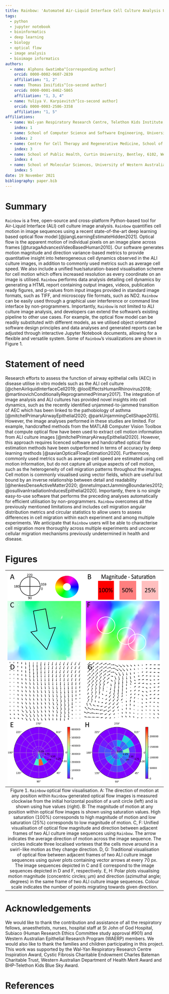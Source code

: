 ```yaml
---
title: Rainbow: 'Automated Air-Liquid Interface Cell Culture Analysis Using Deep Optical Flow'
tags:
  - python
  - jupyter notebook
  - bioinformatics
  - deep learning
  - biology
  - optical flow
  - image analysis
  - bioimage informatics
authors:
  - name: Alphons Gwatimba^[corresponding author]
    orcid: 0000-0002-9607-2839
    affiliation: "1, 2"
  - name: Thomas Iosifidis^[co-second author]
    orcid: 0000-0001-8462-5865
    affiliation: "1, 3, 4"
  - name: Yuliya V. Karpievitch^[co-second author]
    orcid: 0000-0003-2586-3358
    affiliation: "1, 5"
affiliations:
  - name: Wal-yan Respiratory Research Centre, Telethon Kids Institute, University of Western Australia, Nedlands, 6009, Western Australia, Australia
    index: 1
  - name: School of Computer Science and Software Engineering, University of Western Australia, Nedlands, 6009, Western Australia, Australia
    index: 2
  - name: Centre for Cell Therapy and Regenerative Medicine, School of Medicine, University of Western Australia, Nedlands, 6009, Western Australia, Australia
    index: 3
  - name: School of Public Health, Curtin University, Bentley, 6102, Western Australia, Australia
    index: 4
  - name: School of Molecular Sciences, University of Western Australia, Nedlands, 6009, Western Australia, Australia
    index: 5
date: 19 November 2021
bibliography: paper.bib
---
```


# Summary

`Rainbow` is a free, open-source and cross-platform Python-based tool for Air-Liquid Interface (ALI) cell culture image analysis. `Rainbow` quantifies cell motion in image sequences using a recent state-of-the-art deep learning based optical flow model  [@jiangLearningEstimateHidden2021]. Optical flow is the apparent motion of individual pixels on an image plane across frames [@turagaAdvancesVideoBasedHuman2010]. Our software generates motion magnitude and direction variance-based metrics to provide quantitative insight into heterogeneous cell dynamics observed in the ALI culture images, in addition to commonly used metrics such as average cell speed. We also include a unified hue/saturation-based visualisation scheme for cell motion which offers increased resolution as every coordinate on an image is utilised. `Rainbow` performs data analysis detailing cell dynamics by generating a HTML report containing output images, videos, publication ready figures, and p-values from input images provided in standard image formats, such as TIFF, and microscopy file formats, such as ND2. `Rainbow` can be easily used through a graphical user interference or command line interface by non-programmers. Importantly, `Rainbow` is not limited to ALI culture image analysis, and developers can extend the software’s existing pipeline to other use cases. For example, the optical flow model can be readily substituted with different models, as we utilised object orientated software design principles and data analyses and generated reports can be adjusted through interactive Jupyter Notebook documents, allowing for a flexible and versatile system. Some of `Rainbow`’s visualizations are shown in Figure 1.

# Statement of need

Research efforts to assess the function of airway epithelial cells (AEC) in disease utilise in vitro models such as the ALI cell culture [@chenAirliquidInterfaceCell2019; @looiEffectsHumanRhinovirus2018; @martinovichConditionallyReprogrammedPrimary2017]. The integration of image analysis and ALI cultures has provided novel insights into cell dynamics, such as the recently identified unjammed-to-jammed transition of AEC which has been linked to the pathobiology of asthma [@mitchelPrimaryAirwayEpithelial2020; @parkUnjammingCellShape2015]. However, the image analyses performed in these studies are limited. For example, handcrafted methods from the MATLAB Computer Vision Toolbox that compute optical flow have been used to extract cell motion information from ALI culture images [@mitchelPrimaryAirwayEpithelial2020]. However, this approach requires licenced software and handcrafted optical flow estimation methods have been outperformed in terms of accuracy by deep learning methods [@savianOpticalFlowEstimation2020]. Furthermore, commonly used metrics such as average cell speed are estimated using cell motion information, but do not capture all unique aspects of cell motion, such as the heterogeneity of cell migration patterns throughout the images. Cell motion is commonly visualised using vector fields, which are useful but bound by an inverse relationship between detail and readability [@henkesDenseActiveMatter2020; @nnetuImpactJammingBoundaries2012; @osullivanIrradiationInducesEpithelial2020]. Importantly, there is no single easy-to-use software that performs the preceding analyses automatically for efficient utilisation by non-programmers. `Rainbow` overcomes all the previously mentioned limitations and includes cell migration angular distribution metrics and circular statistics to allow users to assess differences in cell migration within each experiment and among multiple experiments. We anticipate that `Rainbow` users will be able to characterise cell migration more thoroughly across multiple experiments and uncover cellular migration mechanisms previously undetermined in health and disease.

# Figures

| ![Figure 1](figure_1.png) |
|:--:|
| Figure 1. `Rainbow` optical flow visualisation. A: The direction of motion at any position within `Rainbow` generated optical flow images is measured clockwise from the initial horizontal position of a unit circle (left) and is shown using hue values (right). B: The magnitude of motion at any position within optical flow images is shown using saturation values. High saturation (100%) corresponds to high magnitude of motion and low saturation (25%) corresponds to low magnitude of motion. C, F: Unified visualisation of optical flow magnitude and direction between adjacent frames of two ALI culture image sequences using `Rainbow`. The arrow indicates the average direction of motion across the image sequence. The circles indicate three localised vortexes that the cells move around in a swirl-like motion as they change direction. D, G: Traditional visualisation of optical flow between adjacent frames of two ALI culture image sequences using quiver plots containing vector arrows at every 70 px. The image sequences depicted in C and E correspond to the image sequences depicted in D and F, respectively. E, H: Polar plots visualising motion magnitude (concentric circles; µm) and direction (azimuthal angle; degrees) in the same frame of two ALI culture image sequences. Colour scale indicates the number of points migrating towards given direction. |

# Acknowledgements

We would like to thank the contribution and assistance of all the respiratory fellows, anaesthetists, nurses, hospital staff at St John of God Hospital, Subiaco (Human Research Ethics Committee study approval #901) and Western Australian Epithelial Research Program (WAERP) members. We would also like to thank the families and children participating in this project. This work was supported by the Wal-Yan Respiratory Research Centre Inspiration Award, Cystic Fibrosis Charitable Endowment Charles Bateman Charitable Trust, Western Australian Department of Health Merit Award and BHP-Telethon Kids Blue Sky Award.

# References

